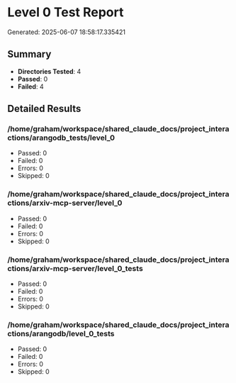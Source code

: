 # Level 0 Test Report

Generated: 2025-06-07 18:58:17.335421

## Summary

- **Directories Tested**: 4
- **Passed**: 0
- **Failed**: 4

## Detailed Results

### /home/graham/workspace/shared_claude_docs/project_interactions/arangodb_tests/level_0

- Passed: 0
- Failed: 0
- Errors: 0
- Skipped: 0

### /home/graham/workspace/shared_claude_docs/project_interactions/arxiv-mcp-server/level_0

- Passed: 0
- Failed: 0
- Errors: 0
- Skipped: 0

### /home/graham/workspace/shared_claude_docs/project_interactions/arxiv-mcp-server/level_0_tests

- Passed: 0
- Failed: 0
- Errors: 0
- Skipped: 0

### /home/graham/workspace/shared_claude_docs/project_interactions/arangodb/level_0_tests

- Passed: 0
- Failed: 0
- Errors: 0
- Skipped: 0


